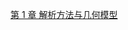 
[第 1 章 解析方法与几何模型](https://github.com/Gaoshu-root/Code-related-courses/tree/main/mathematics-modeling_%20Notes/Task%201)
